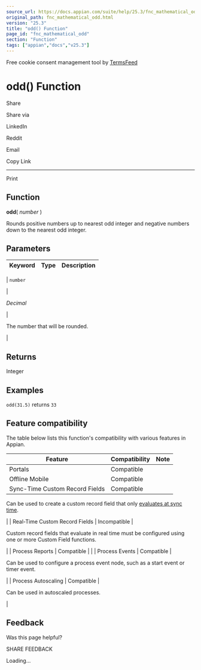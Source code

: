```yaml
---
source_url: https://docs.appian.com/suite/help/25.3/fnc_mathematical_odd.html
original_path: fnc_mathematical_odd.html
version: "25.3"
title: "odd() Function"
page_id: "fnc_mathematical_odd"
section: "Function"
tags: ["appian","docs","v25.3"]
---
```



Free cookie consent management tool by [TermsFeed](https://www.termsfeed.com/)

# odd() Function

Share

Share via

LinkedIn

Reddit

Email

Copy Link

* * *

Print

## Function

**odd**( _number_ )

Rounds positive numbers up to nearest odd integer and negative numbers down to the nearest odd integer.

## Parameters

| Keyword | Type | Description |
| --- | --- | --- |
|
`number`

 |

_Decimal_

 |

The number that will be rounded.

 |

## Returns

Integer

## Examples

`odd(31.5)` returns `33`

## Feature compatibility

The table below lists this function's compatibility with various features in Appian.

| Feature | Compatibility | Note |
| --- | --- | --- |
| Portals | Compatible |  |
| Offline Mobile | Compatible |  |
| Sync-Time Custom Record Fields | Compatible |
Can be used to create a custom record field that only [evaluates at sync time](custom-record-fields.html#prodlink-sync-time-evaluations).

 |
| Real-Time Custom Record Fields | Incompatible |

Custom record fields that evaluate in real time must be configured using one or more Custom Field functions.

 |
| Process Reports | Compatible |  |
| Process Events | Compatible |

Can be used to configure a process event node, such as a start event or timer event.

 |
| Process Autoscaling | Compatible |

Can be used in autoscaled processes.

 |

## Feedback

Was this page helpful?

SHARE FEEDBACK

Loading...